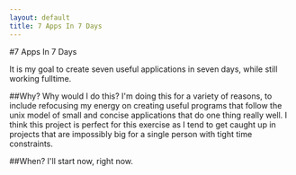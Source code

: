 ```yaml
---
layout: default
title: 7 Apps In 7 Days
---
```


#7 Apps In 7 Days

It is my goal to create seven useful applications in seven days, while still working fulltime.

##Why?
Why would I do this? I'm doing this for a variety of reasons, to include refocusing my energy on creating useful programs that follow the unix model of small and concise applications that do one thing really well. I think this project is perfect for this exercise as I tend to get caught up in projects that are impossibly big for a single person with tight time constraints.

##When?
I'll start now, right now.